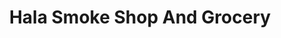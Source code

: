 ---
title: "Hala Smoke Shop And Grocery"
url: /louisville/hala-smoke-shop-and-grocery/
shop: Lebensmittel
---